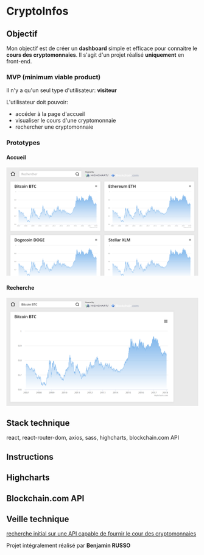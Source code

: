 # CryptoInfos

## Objectif
Mon objectif est de créer un **dashboard** simple et efficace pour connaitre le **cours des cryptomonnaies**.
Il s'agit d'un projet réalisé **uniquement** en front-end.

### MVP (minimum viable product)

Il n'y a qu'un seul type d'utilisateur: **visiteur**

L'utilisateur doit pouvoir:

* accéder à la page d'accueil
* visualiser le cours d'une cryptomonnaie
* rechercher une cryptomonnaie

### Prototypes

#### Accueil

![home picture](home.png)

#### Recherche

![search picture](search.png)

## Stack technique
react, react-router-dom, axios, sass, highcharts, blockchain.com API

## Instructions

## Highcharts

## Blockchain.com API

## Veille technique

[recherche initial sur une API capable de fournir le cour des cryptomonnaies](https://openclassrooms.com/forum/sujet/recuperer-le-cour-des-cryptomonnaies)

Projet intégralement réalisé par **Benjamin RUSSO**

